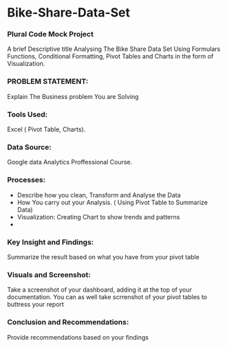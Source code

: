 # Bike-Share-Data-Set

### Plural Code Mock Project
A brief Descriptive title
Analysing The Bike Share Data Set Using Formulars Functions, Conditional Formatting, Pivot Tables and Charts in the form of Visualization.

### PROBLEM STATEMENT:
Explain The Business problem You are Solving

### Tools Used: 
Excel ( Pivot Table, Charts).

### Data Source:
Google data Analytics Proffessional Course.

### Processes:
- Describe how you clean, Transform and Analyse the Data
- How You carry out your Analysis. ( Using Pivot Table to Summarize Data)
- Visualization: Creating Chart to show trends and patterns
- 
### Key Insight and Findings:
Summarize the result based on what you have from your pivot table

### Visuals and Screenshot:
Take a screenshot of your dashboard, adding it at the top of your documentation. You can as well take scrrenshot of your pivot tables to buttress your report

### Conclusion and Recommendations:
Provide recommendations based on your findings

